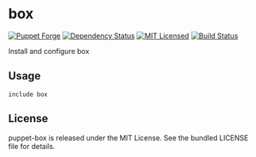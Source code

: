 box
==============

[![Puppet Forge](https://img.shields.io/puppetforge/v/halyard/box.svg)](https://forge.puppetlabs.com/halyard/box)
[![Dependency Status](https://img.shields.io/gemnasium/halyard/puppet-box.svg)](https://gemnasium.com/halyard/puppet-box)
[![MIT Licensed](https://img.shields.io/badge/license-MIT-green.svg)](https://tldrlegal.com/license/mit-license)
[![Build Status](https://img.shields.io/circleci/project/halyard/puppet-box.svg)](https://circleci.com/gh/halyard/puppet-box)

Install and configure box

## Usage

```puppet
include box
```

## License

puppet-box is released under the MIT License. See the bundled LICENSE file for details.

